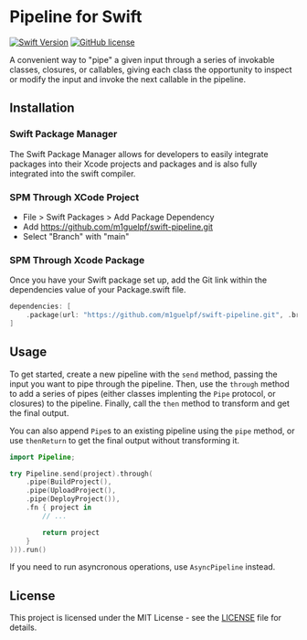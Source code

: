 # Pipeline for Swift

[![Swift Version](https://img.shields.io/endpoint?url=https%3A%2F%2Fswiftpackageindex.com%2Fapi%2Fpackages%2Fm1guelpf%2Fswift-pipeline%2Fbadge%3Ftype%3Dswift-versions&color=brightgreen)](https://swiftpackageindex.com/m1guelpf/swift-pipeline)
[![GitHub license](https://img.shields.io/badge/license-MIT-blue.svg)](https://raw.githubusercontent.com/m1guelpf/swift-pipeline/main/LICENSE)

A convenient way to "pipe" a given input through a series of invokable classes, closures, or callables, giving each class the opportunity to inspect or modify the input and invoke the next callable in the pipeline.

## Installation

### Swift Package Manager

The Swift Package Manager allows for developers to easily integrate packages into their Xcode projects and packages and is also fully integrated into the swift compiler.

### SPM Through XCode Project

-   File > Swift Packages > Add Package Dependency
-   Add https://github.com/m1guelpf/swift-pipeline.git
-   Select "Branch" with "main"

### SPM Through Xcode Package

Once you have your Swift package set up, add the Git link within the dependencies value of your Package.swift file.

```swift
dependencies: [
    .package(url: "https://github.com/m1guelpf/swift-pipeline.git", .branch("main"))
]
```

## Usage

To get started, create a new pipeline with the `send` method, passing the input you want to pipe through the pipeline. Then, use the `through` method to add a series of pipes (either classes implenting the `Pipe` protocol, or closures) to the pipeline. Finally, call the `then` method to transform and get the final output.

You can also append `Pipe`s to an existing pipeline using the `pipe` method, or use `thenReturn` to get the final output without transforming it.

```swift
import Pipeline;

try Pipeline.send(project).through(
    .pipe(BuildProject(),
    .pipe(UploadProject(),
    .pipe(DeployProject()),
    .fn { project in
        // ...

        return project
    }
))).run()
```

If you need to run asyncronous operations, use `AsyncPipeline` instead.

## License

This project is licensed under the MIT License - see the [LICENSE](LICENSE) file for details.
